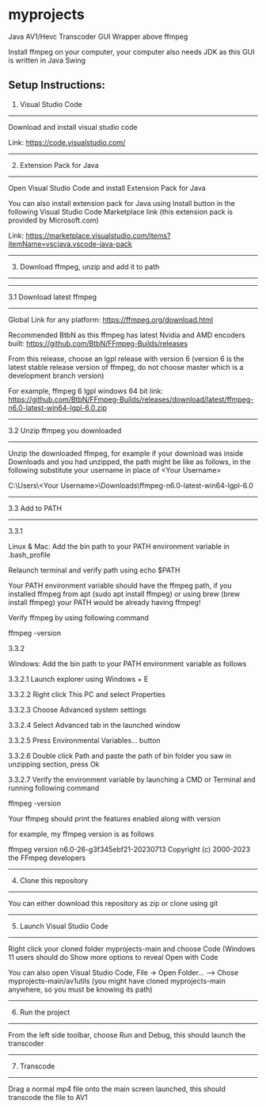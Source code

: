 # myprojects

Java AV1/Hevc Transcoder GUI Wrapper above ffmpeg

Install ffmpeg on your computer, your computer also needs JDK as this GUI is written in Java Swing

Setup Instructions:
--------------------------------------------------------------------
1. Visual Studio Code
--------------------------------------------------------------------
Download and install visual studio code

Link: https://code.visualstudio.com/

--------------------------------------------------------------------
2. Extension Pack for Java
--------------------------------------------------------------------
Open Visual Studio Code and install Extension Pack for Java

You can also install extension pack for Java using Install button in the following Visual Studio Code Marketplace link (this extension pack is provided by Microsoft.com)

Link: https://marketplace.visualstudio.com/items?itemName=vscjava.vscode-java-pack

--------------------------------------------------------------------
3. Download ffmpeg, unzip and add it to path
--------------------------------------------------------------------

********************************************************************
3.1 Download latest ffmpeg
********************************************************************

Global Link for any platform: https://ffmpeg.org/download.html

Recommended BtbN as this ffmpeg has latest Nvidia and AMD encoders built: https://github.com/BtbN/FFmpeg-Builds/releases

From this release, choose an lgpl release with version 6 (version 6 is the latest stable release version of ffmpeg, do not choose master which is a development branch version)

For example, ffmpeg 6 lgpl windows 64 bit link: https://github.com/BtbN/FFmpeg-Builds/releases/download/latest/ffmpeg-n6.0-latest-win64-lgpl-6.0.zip

********************************************************************
3.2 Unzip ffmpeg you downloaded
********************************************************************

Unzip the downloaded ffmpeg, for example if your download was inside Downloads and you had unzipped, the path might be like as follows, in the following substitute your username in place of &lt;Your Username&gt;

C:\Users\\&lt;Your Username&gt;\Downloads\ffmpeg-n6.0-latest-win64-lgpl-6.0


********************************************************************
3.3 Add to PATH
********************************************************************

3.3.1 

Linux & Mac: Add the bin path to your PATH environment variable in .bash_profile

Relaunch terminal and verify path using echo $PATH

Your PATH environment variable should have the ffmpeg path, if you installed ffmpeg from apt (sudo apt install ffmpeg) or using brew (brew install ffmpeg) your PATH would be already having ffmpeg!

Verify ffmpeg by using following command

ffmpeg -version

3.3.2

Windows: Add the bin path to your PATH environment variable as follows

3.3.2.1 Launch explorer using Windows + E <br/>

3.3.2.2 Right click This PC and select Properties <br/>

3.3.2.3 Choose Advanced system settings <br/>

3.3.2.4 Select Advanced tab in the launched window <br/>

3.3.2.5 Press Environmental Variables... button <br/>

3.3.2.6 Double click Path and paste the path of bin folder you saw in unzipping section, press Ok <br/>

3.3.2.7 Verify the environment variable by launching a CMD or Terminal and running following command <br/>

ffmpeg -version

Your ffmpeg should print the features enabled along with version

for example, my ffmpeg version is as follows

ffmpeg version n6.0-26-g3f345ebf21-20230713 Copyright (c) 2000-2023 the FFmpeg developers

--------------------------------------------------------------------
4. Clone this repository
--------------------------------------------------------------------

You can either download this repository as zip or clone using git

--------------------------------------------------------------------
5. Launch Visual Studio Code
--------------------------------------------------------------------

Right click your cloned folder myprojects-main and choose Code (Windows 11 users should do Show more options to reveal Open with Code

You can also open Visual Studio Code, File -> Open Folder... --> Chose myprojects-main/av1utils (you might have cloned myprojects-main anywhere, so you must be knowing its path)

--------------------------------------------------------------------
6. Run the project
--------------------------------------------------------------------

From the left side toolbar, choose Run and Debug, this should launch the transcoder

--------------------------------------------------------------------
7. Transcode
--------------------------------------------------------------------

Drag a normal mp4 file onto the main screen launched, this should transcode the file to AV1
